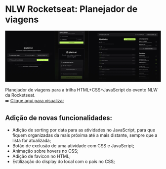 # NLW Rocketseat: Planejador de viagens 

<p align="center">
  <img src=".github/assets/project-image.webp" alt="Visualização do projeto">
</p>

Planejador de viagens para a trilha HTML+CSS+JavaScript do evento NLW da Rocketseat.   
➡️ [Clique aqui para visualizar](https://maya-franca.github.io/nlw-planejador-de-viagens/) 

## Adição de novas funcionalidades: 
- Adição de sorting por data para as atividades no JavaScript, para que fiquem organizadas da mais próxima até a mais distante, sempre que a lista for atualizada; 
- Botão de exclusão de uma atividade com CSS e JavaScript; 
- Animação sobre hovers no CSS; 
- Adição de favicon no HTML; 
- Estilização do display do local com o país no CSS; 
